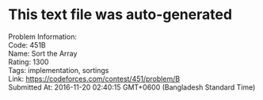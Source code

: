 # This text file was auto-generated  
  
Problem Information:  
Code: 451B  
Name: Sort the Array  
Rating: 1300  
Tags: implementation, sortings  
Link: https://codeforces.com/contest/451/problem/B  
Submitted At: 2016-11-20 02:40:15 GMT+0600 (Bangladesh Standard Time)  
